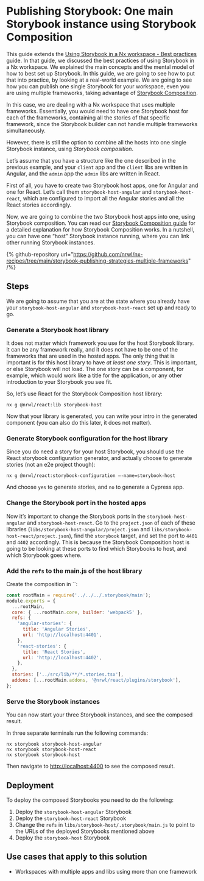 # Publishing Storybook: One main Storybook instance using Storybook Composition

This guide extends the
[Using Storybook in a Nx workspace - Best practices](/packages/storybook/documents/best-practices) guide. In that guide, we discussed the best practices of using Storybook in a Nx workspace. We explained the main concepts and the mental model of how to best set up Storybook. In this guide, we are going to see how to put that into practice, by looking at a real-world example. We are going to see how you can publish one single Storybook for your workspace, even you are using multiple frameworks, taking advantage of [Storybook Composition](/packages/storybook/documents/storybook-composition-setup).

In this case, we are dealing with a Nx workspace that uses multiple frameworks. Essentially, you would need to have one Storybook host for each of the frameworks, containing all the stories of that specific framework, since the Storybook builder can not handle multiple frameworks simultaneously.

However, there is still the option to combine all the hosts into one single Storybook instance, using _Storybook composition_.

Let’s assume that you have a structure like the one described in the previous example, and your `client` app and the `client` libs are written in Angular, and the `admin` app the `admin` libs are written in React.

First of all, you have to create two Storybook host apps, one for Angular and one for React. Let’s call them `storybook-host-angular` and `storybook-host-react`, which are configured to import all the Angular stories and all the React stories accordingly.

Now, we are going to combine the two Storybook host apps into one, using Storybook composition. You can read our [Storybook Composition guide](/packages/storybook/documents/storybook-composition-setup) for a detailed explanation for how Storybook Composition works. In a nutshell, you can have one “host” Storybook instance running, where you can link other running Storybook instances.

{% github-repository url="https://github.com/nrwl/nx-recipes/tree/main/storybook-publishing-strategies-multiple-frameworks" /%}

## Steps

We are going to assume that you are at the state where you already have your `storybook-host-angular` and `storybook-host-react` set up and ready to go.

### Generate a Storybook host library

It does not matter which framework you use for the host Storybook library. It can be any framework really, and it does not have to be one of the frameworks that are used in the hosted apps. The only thing that is important is for this host library to have _at least one story_. This is important, or else Storybook will not load. The one story can be a component, for example, which would work like a title for the application, or any other introduction to your Storybook you see fit.

So, let’s use React for the Storybook Composition host library:

```shell
nx g @nrwl/react:lib storybook-host
```

Now that your library is generated, you can write your intro in the generated component (you can also do this later, it does not matter).

### Generate Storybook configuration for the host library

Since you do need a story for your host Storybook, you should use the React storybook configuration generator, and actually choose to generate stories (not an e2e project though):

```shell
nx g @nrwl/react:storybook-configuration –-name=storybook-host
```

And choose `yes` to generate stories, and `no` to generate a Cypress app.

### Change the Storybook port in the hosted apps

Now it’s important to change the Storybook ports in the `storybook-host-angular` and `storybook-host-react`. Go to the `project.json` of each of these libraries (`libs/storybook-host-angular/project.json` and `libs/storybook-host-react/project.json`), find the `storybook` target, and set the port to `4401` and `4402` accordingly. This is because the Storybook Composition host is going to be looking at these ports to find which Storybooks to host, and which Storybook goes where.

### Add the `refs` to the main.js of the host library

Create the composition in ``:

```javascript {% fileName="libs/storybook-host/.storybook/main.js" %}
const rootMain = require('../../../.storybook/main');
module.exports = {
  ...rootMain,
  core: { ...rootMain.core, builder: 'webpack5' },
  refs: {
    'angular-stories': {
      title: 'Angular Stories',
      url: 'http://localhost:4401',
    },
    'react-stories': {
      title: 'React Stories',
      url: 'http://localhost:4402',
    },
  },
  stories: ['../src/lib/**/*.stories.tsx'],
  addons: [...rootMain.addons, '@nrwl/react/plugins/storybook'],
};
```

### Serve the Storybook instances

You can now start your three Storybook instances, and see the composed result.

In three separate terminals run the following commands:

```shell
nx storybook storybook-host-angular
nx storybook storybook-host-react
nx storybook storybook-host
```

Then navigate to [http://localhost:4400](http://localhost:4400) to see the composed result.

## Deployment

To deploy the composed Storybooks you need to do the following:

1. Deploy the `storybook-host-angular` Storybook
2. Deploy the `storybook-host-react` Storybook
3. Change the `refs` in `libs/storybook-host/.storybook/main.js` to point to the URLs of the deployed Storybooks mentioned above
4. Deploy the `storybook-host` Storybook

## Use cases that apply to this solution

- Workspaces with multiple apps and libs using more than one framework
